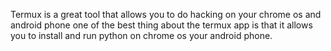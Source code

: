 Termux is a great tool that allows you to do hacking on your chrome os and android phone one of the best thing about the termux app is that it allows you to install and run python on chrome os your android phone.
